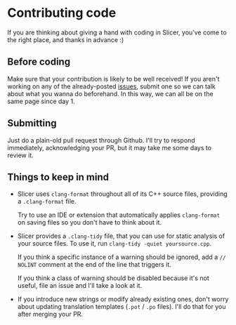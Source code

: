 # Contributing code

If you are thinking about giving a hand with coding in Slicer, you've come to the right place, and thanks in advance :)

## Before coding

Make sure that your contribution is likely to be well received! If you aren't working on any of the already-posted [issues](https://github.com/junrrein/pdfslicer/issues), submit one so we can talk about what you wanna do beforehand. In this way, we can all be on the same page since day 1.

## Submitting

Just do a plain-old pull request through Github. I'll try to respond immediately, acknowledging your PR, but it may take me some days to review it.

## Things to keep in mind

* Slicer uses `clang-format` throughout all of its C++ source files, providing a `.clang-format` file.

    Try to use an IDE or extension that automatically applies `clang-format` on saving files so you don't have to think about it.

* Slicer provides a `.clang-tidy` file, that you can use for static analysis of your source files. To use it, run `clang-tidy -quiet yoursource.cpp`.  

    If you think a specific instance of a warning should be ignored, add a `// NOLINT` comment at the end of the line that triggers it.

    If you think a class of warning should be disabled because it's not useful, file an issue and I'll take a look at it.

* If you introduce new strings or modify already existing ones, don't worry about updating translation templates (`.pot` / `.po` files). I'll do that for you after merging your PR.
